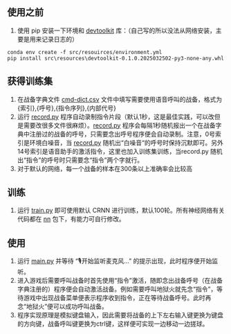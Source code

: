 ## 使用之前
1. 使用 pip 安装一下环境和 [devtoolkit](src/resources/devtoolkit-0.1.0.2025032502-py3-none-any.whl) 库：（自己写的所以没法从网络安装，主要是用来记录日志的）
```(shell)
conda env create -f src/resouirces/environment.yml
pip install src\resources\devtoolkit-0.1.0.2025032502-py3-none-any.whl
```
## 获得训练集
1. 在战备字典文件 [cmd-dict.csv](src/resources/cmd-dict.csv) 文件中填写需要使用语音呼叫的战备，格式为{索引},{呼号},{指令序列},{内部代号}
2. 运行 [record.py](src/python/record.py) 程序自动录制指令片段（默认1秒，这是最佳实践，可以改但是需要改很多文件很麻烦）。[record.py](src/python/record.py) 程序会每隔1秒随机报出一个在战备字典中注册过的战备的呼号，只需要念出呼号程序便会自动录制。注意，0号索引是环境白噪音，当 [record.py](src/python/record.py) 随机出“白噪音“的呼号时保持沉默即可。另外14号索引是语音助手的激活指令，这里也加入训练集训练，当record.py 随机出“指令”的呼号时只需要念“指令”两个字就行。
3. 对于默认的网络，每一个战备的样本在300条以上准确率会比较高

## 训练
1. 运行 [train.py](src/python/train.py) 即可使用默认 CRNN 进行训练，默认100轮。所有神经网络有关代码都在 [nn](src/python/nn) 包下，有能力可自行修改。

## 使用
1. 运行 [main.py](src/python/main.py) 并等待 “🎙️开始监听麦克风...” 的提示出现，此时程序便开始监听。
2. 进入游戏后需要呼叫战备时首先使用“指令”激活，随即念出战备呼号（在战备字典注册的）程序便会自动激活战备。例如需要呼叫地狱火就先念“指令”，等待游戏中出现战备菜单便表示程序收到指令，正在等待战备呼号。此时再念“地狱火”便可以成功呼叫战备。
3. 程序实现原理是模拟键盘输入，因此需要将战备的上下左右输入键更换为键盘的方向键，战备呼叫键更换为ctrl键，这样便可实现一边移动一边搓球。